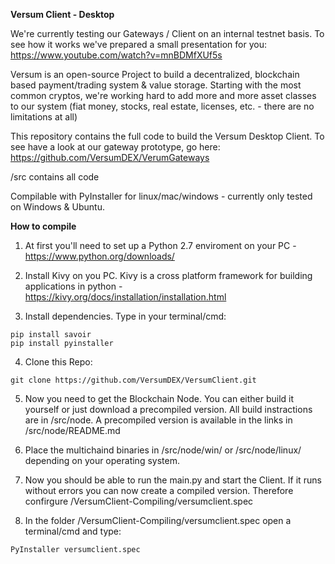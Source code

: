 **Versum Client - Desktop**

We're currently testing our Gateways / Client on an internal testnet basis. To see how it works we've prepared a small presentation for you:
https://www.youtube.com/watch?v=mnBDMfXUf5s



Versum is an open-source Project to build a decentralized, blockchain based payment/trading system & value storage. Starting with the most common cryptos, we're working hard to add more and more asset classes to our system (fiat money, stocks, real estate, licenses, etc. - there are no limitations at all)

This repository contains the full code to build the Versum Desktop Client. To see have a look at our gateway prototype, go here: https://github.com/VersumDEX/VerumGateways

/src contains all code 

Compilable with PyInstaller for linux/mac/windows - currently only tested on Windows & Ubuntu. 


**How to compile**

1. At first you'll need to set up a Python 2.7 enviroment on your PC - https://www.python.org/downloads/

2. Install Kivy on you PC. Kivy is a cross platform framework for building applications in python - https://kivy.org/docs/installation/installation.html

3. Install dependencies. Type in your terminal/cmd:
```
pip install savoir
pip install pyinstaller

```

4. Clone this Repo:
```
git clone https://github.com/VersumDEX/VersumClient.git
```

5. Now you need to get the Blockchain Node. You can either build it yourself or just download a precompiled version. All build instractions are in /src/node. A precompiled version is available in the links in /src/node/README.md

6. Place the multichaind binaries in /src/node/win/ or /src/node/linux/ depending on your operating system.

7. Now you should be able to run the main.py and start the Client. If it runs without errors you can now create a compiled version. Therefore confirgure /VersumClient-Compiling/versumclient.spec 

8. In the folder /VersumClient-Compiling/versumclient.spec open a terminal/cmd and type:
```
PyInstaller versumclient.spec 
```







